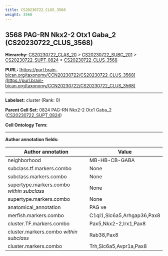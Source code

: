 ```yaml
---
title: CS20230722_CLUS_3568
weight: 3568
---
```

## 3568 PAG-RN Nkx2-2 Otx1 Gaba_2 (CS20230722_CLUS_3568)
<b>Hierarchy: </b>
[CS20230722_CLAS_20](../CS20230722_CLAS_20) >
[CS20230722_SUBC_201](../CS20230722_SUBC_201) >
[CS20230722_SUPT_0824](../CS20230722_SUPT_0824) >
[CS20230722_CLUS_3568](../CS20230722_CLUS_3568)

**PURL:** [https://purl.brain-bican.org/taxonomy/CCN20230722/CS20230722_CLUS_3568](https://purl.brain-bican.org/taxonomy/CCN20230722/CS20230722_CLUS_3568)

---


**Labelset:** cluster (Rank: 0)

**Parent Cell Set:** 0824 PAG-RN Nkx2-2 Otx1 Gaba_2 ([CS20230722_SUPT_0824](../CS20230722_SUPT_0824))



**Cell Ontology Term:** 

[MARKER GENES.]: #


---

[TRANSFERRED ANNOTATIONS.]: #


[AUTHOR ANNOTATION FIELDS.]: #


**Author annotation fields:**

| Author annotation | Value |
|-------------------|-------|
|neighborhood|MB-HB-CB-GABA|
|subclass.tf.markers.combo|None|
|subclass.markers.combo|None|
|supertype.markers.combo _within subclass_|None|
|supertype.markers.combo|None|
|anatomical_annotation|PAG ve|
|merfish.markers.combo|C1ql1,Slc6a5,Arhgap36,Pax8|
|cluster.TF.markers.combo|Pax5,Nkx2-2,Irx1,Pax8|
|cluster.markers.combo _within subclass_|Rab38,Pax8|
|cluster.markers.combo|Trh,Slc6a5,Avpr1a,Pax8|
